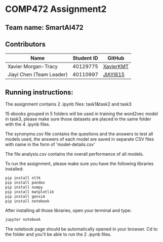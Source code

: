 # COMP472 Assignment2
## Team name: SmartAI472  

## Contributors

| Name                     | Student ID | GitHub                                          |
| ------------------------ | ---------- | ----------------------------------------------- |
| Xavier Morgan-Tracy      | 40129775   | [XavierKMT](https://github.com/XavierKMT)       |
| Jiayi Chen (Team Leader) | 40110997   | [JIAYI615](https://github.com/JIAYI615)         |
  
## Running instructions:
The assignment contains 2 .ipynb files: task1&task2 and task3  

15 ebooks grouped in 5 folders will be used in training the word2vec model in task3, please make sure those datasets are placed in the same folder with the 4 .ipynb files.  

The synonyms.csv file contains the questions and the answers to test all models used, the answers of each model are saved in separate CSV files with name in the form of 'model-details.csv'  

The file analysis.csv contains the overall performance of all models.  

To run the assignment, please make sure you have the following libraries installed:
```bash
pip install nltk
pip install pandas
pip install numpy
pip install matplotlib
pip install gensim
pip install notebook
```
After installing all those libraries, open your terminal and type:
```bash
jupyter notebook
```
The notebook page should be automatically opened in your browser. Cd to the folder and you'll be able to run the 2 .ipynb files. 
